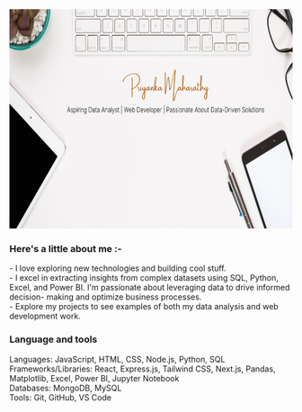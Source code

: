 <div align="center">
  <img height="390" width="900" src="https://github.com/priyankamaharathy/priyankamaharathy/blob/main/github-header-image.png"  />
</div>


<h3 align="left">Here's a little about me :-</h3>


<p align="left">- I love exploring new technologies and building cool stuff.<br>
- I excel in extracting insights from complex datasets using SQL, Python, Excel, and Power BI. I'm passionate about leveraging data to drive informed decision- 
    making and optimize business processes.<br>- Explore my projects to see examples of both my data analysis and web development work.</p>
   
###

<h3 align="left"> Language and tools</h3>

Languages: JavaScript, HTML, CSS, Node.js, Python, SQL <br>
Frameworks/Libraries: React, Express.js, Tailwind CSS, Next.js, Pandas, Matplotlib, Excel, Power BI, Jupyter Notebook <br>
Databases: MongoDB, MySQL <br>
Tools: Git, GitHub, VS Code
